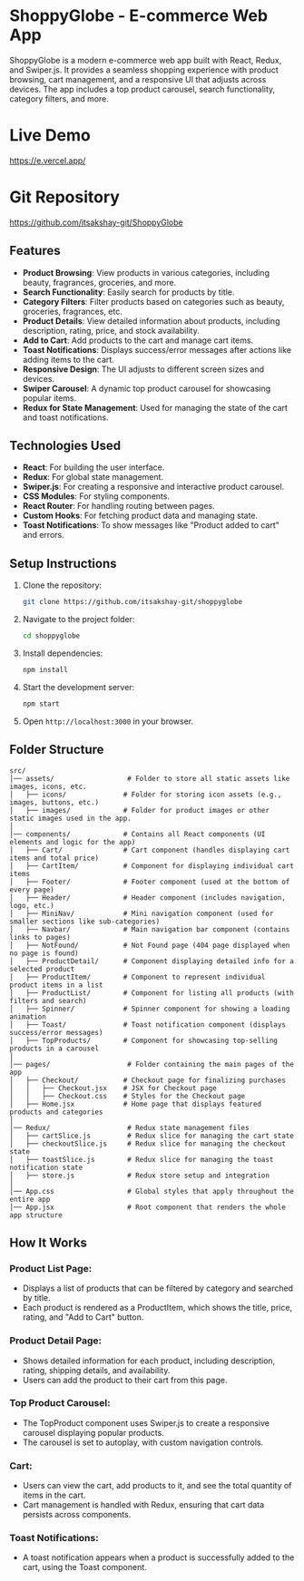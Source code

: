 # ShoppyGlobe - E-commerce Web App

ShoppyGlobe is a modern e-commerce web app built with React, Redux, and Swiper.js. It provides a seamless shopping experience with product browsing, cart management, and a responsive UI that adjusts across devices. The app includes a top product carousel, search functionality, category filters, and more.

# Live Demo

https://e.vercel.app/

# Git Repository

https://github.com/itsakshay-git/ShoppyGlobe

## Features

- **Product Browsing**: View products in various categories, including beauty, fragrances, groceries, and more.
- **Search Functionality**: Easily search for products by title.
- **Category Filters**: Filter products based on categories such as beauty, groceries, fragrances, etc.
- **Product Details**: View detailed information about products, including description, rating, price, and stock availability.
- **Add to Cart**: Add products to the cart and manage cart items.
- **Toast Notifications**: Displays success/error messages after actions like adding items to the cart.
- **Responsive Design**: The UI adjusts to different screen sizes and devices.
- **Swiper Carousel**: A dynamic top product carousel for showcasing popular items.
- **Redux for State Management**: Used for managing the state of the cart and toast notifications.

## Technologies Used

- **React**: For building the user interface.
- **Redux**: For global state management.
- **Swiper.js**: For creating a responsive and interactive product carousel.
- **CSS Modules**: For styling components.
- **React Router**: For handling routing between pages.
- **Custom Hooks**: For fetching product data and managing state.
- **Toast Notifications**: To show messages like "Product added to cart" and errors.

## Setup Instructions

1. Clone the repository:
   ```sh
   git clone https://github.com/itsakshay-git/shoppyglobe
   ```
2. Navigate to the project folder:
   ```sh
   cd shoppyglobe
   ```
3. Install dependencies:
   ```sh
   npm install
   ```
4. Start the development server:
   ```sh
   npm start
   ```
5. Open `http://localhost:3000` in your browser.

## Folder Structure

```
src/
│── assets/                  # Folder to store all static assets like images, icons, etc.
│   ├── icons/              # Folder for storing icon assets (e.g., images, buttons, etc.)
│   ├── images/             # Folder for product images or other static images used in the app.
│
│── components/             # Contains all React components (UI elements and logic for the app)
│   ├── Cart/               # Cart component (handles displaying cart items and total price)
│   ├── CartItem/           # Component for displaying individual cart items
│   ├── Footer/             # Footer component (used at the bottom of every page)
│   ├── Header/             # Header component (includes navigation, logo, etc.)
│   ├── MiniNav/            # Mini navigation component (used for smaller sections like sub-categories)
│   ├── Navbar/             # Main navigation bar component (contains links to pages)
│   ├── NotFound/           # Not Found page (404 page displayed when no page is found)
│   ├── ProductDetail/      # Component displaying detailed info for a selected product
│   ├── ProductItem/        # Component to represent individual product items in a list
│   ├── ProductList/        # Component for listing all products (with filters and search)
│   ├── Spinner/            # Spinner component for showing a loading animation
│   ├── Toast/              # Toast notification component (displays success/error messages)
│   ├── TopProducts/        # Component for showcasing top-selling products in a carousel
│
│── pages/                   # Folder containing the main pages of the app
│   ├── Checkout/           # Checkout page for finalizing purchases
│   │   ├── Checkout.jsx    # JSX for Checkout page
│   │   ├── Checkout.css    # Styles for the Checkout page
│   ├── Home.jsx            # Home page that displays featured products and categories
│
│── Redux/                   # Redux state management files
│   ├── cartSlice.js         # Redux slice for managing the cart state
│   ├── checkoutSlice.js     # Redux slice for managing the checkout state
│   ├── toastSlice.js        # Redux slice for managing the toast notification state
│   ├── store.js             # Redux store setup and integration
│
│── App.css                  # Global styles that apply throughout the entire app
│── App.jsx                  # Root component that renders the whole app structure

```

## How It Works

### Product List Page:

- Displays a list of products that can be filtered by category and searched by title.
- Each product is rendered as a ProductItem, which shows the title, price, rating, and "Add to Cart" button.

### Product Detail Page:

- Shows detailed information for each product, including description, rating, shipping details, and availability.
- Users can add the product to their cart from this page.

### Top Product Carousel:

- The TopProduct component uses Swiper.js to create a responsive carousel displaying popular products.
- The carousel is set to autoplay, with custom navigation controls.

### Cart:

- Users can view the cart, add products to it, and see the total quantity of items in the cart.
- Cart management is handled with Redux, ensuring that cart data persists across components.

### Toast Notifications:

- A toast notification appears when a product is successfully added to the cart, using the Toast component.
